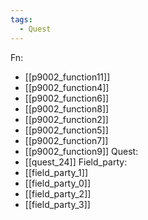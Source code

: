 ```yaml
---
tags:
  - Quest
---
```

Fn:
- [[p9002_function11]]
- [[p9002_function4]]
- [[p9002_function6]]
- [[p9002_function8]]
- [[p9002_function2]]
- [[p9002_function5]]
- [[p9002_function7]]
- [[p9002_function9]]
Quest:
- [[quest_24]]
Field_party:
- [[field_party_1]]
- [[field_party_0]]
- [[field_party_2]]
- [[field_party_3]]
